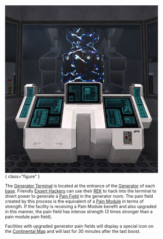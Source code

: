 ![room](../images/GenTerm.jpg){ class="figure" }

The [Generator Terminal](Generator_Terminal.md) is located at the entrance of
the [Generator](Generator.md) of each [base](../locations/Facilities.md).
Friendly [Expert Hackers](../certifications/Expert_Hacking.md) can use their
[REK](../weapons/Remote_Electronics_Kit.md) to hack into the terminal to divert
power to generate a [Pain Field](../terminology/Pain_Field.md) in the generator
room. The pain field created by this process is the equivalent of a
[Pain Module](../etc/Pain_Module.md) in terms of strength. If the facility is
receiving a Pain Module benefit and also upgraded in this manner, the pain field
has intense strength (3 times stronger than a pain module pain field).

Facilities with upgraded generator pain fields will display a special icon on
the [Continental Map](../etc/Continental_Map.md) and will last for 30 minutes
after the last boost.
